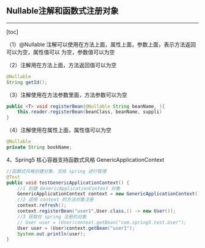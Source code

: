 ## Nullable注解和函数式注册对象

---

[toc]

（1）@Nullable 注解可以使用在方法上面，属性上面，参数上面，表示方法返回可以为空，属性值可以 为空，参数值可以为空 

（2）注解用在方法上面，方法返回值可以为空

```java
@Nullable
String getId();
```

（3）注解使用在方法参数里面，方法参数可以为空

```java
public <T> void registerBean(@Nullable String beanName, ){
    this.reader.registerBean(beanClass, beanName, suppli)
}
```

（4）注解使用在属性上面，属性值可以为空

```java
@Nullable
private String bookName;
```

4、Spring5 核心容器支持函数式风格 GenericApplicationContext

```java
//函数式风格创建对象，交给 spring 进行管理
@Test
public void testGenericApplicationContext() {
    //1 创建 GenericApplicationContext 对象
    GenericApplicationContext context = new GenericApplicationContext();
    //2 调用 context 的方法对象注册
    context.refresh();
    context.registerBean("user1",User.class,() -> new User());
    //3 获取在 spring 注册的对象
    // User user = (User)context.getBean("com.spring5.test.User");
    User user = (User)context.getBean("user1");
    System.out.println(user);
}

```

